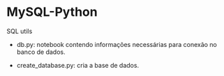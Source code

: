 # MySQL-Python

SQL utils

- db.py: notebook contendo informações necessárias para conexão no banco de dados.

- create_database.py: cria a base de dados.
